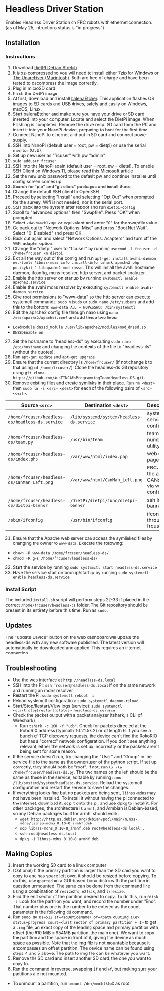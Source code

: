 # Headless Driver Station
Enables Headless Driver Station on FRC robots with ethernet connection. 
(as of May 25, Intructions status is "in progress")

##  Installation
### Instructions
1. Download [DietPI Debian Stretch](https://dietpi.com/downloads/images/DietPi_NanoPiNEO-ARMv7-Bookworm.img.xz)
2. It is xz-compressed so you will need to install either [7zip for Windows](https://www.7-zip.org/) or [The Unarchiver (Macintosh)](https://theunarchiver.com/). Both are free of charge and have been tested to decompress the image correctly.
3. Plug in microSD card
4. Flash the DietPi image
5. At first, download and install [balenaEtcher](https://www.balena.io/etcher/). This application flashes OS images to SD cards and USB drives, safely and easily on Windows, macOS, Linux.
6. Start balenaEtcher and make sure you have your drive or SD card inserted into your computer. Locate and select the DietPi image. When Flashing is completed, Remove the drive resp. SD card from the PC and insert it into your NanoPi device, preparing to boot for the first time.
7. Connect NanoPi to ethernet and put in SD card and connect power supply.
8. SSH into NanoPi (default user = root, pw = dietpi) or use the serial monitor (USB)
9. Set up new user as "frcuser" with pw "admin"
10. `sudo adduser frcuser`
11. SSH into the NanoPi again (default user = root, pw = dietpi). To enable SSH Client on Windows 11, please read this [Microsoft article](https://learn.microsoft.com/en-us/windows/terminal/tutorials/ssh)
12. Set the new unix password to the default pw and continue installer until config screen comes up.
13. Search for "pip" and "git client" packages and install those
14. Change the default SSH client to OpenSSH
15. Proceed by selecting "Install" and selecting "Opt Out" when prompted for the survey. Wifi is not needed, nor is the serial port.
16. SSH back into the system after reboot and run `dietpi-config`
17. Scroll to "advanced options" then "Swapfile". Press "OK" when prompted.
18. Select `/dev/mmcblk0p1` or equivalent and enter "0" for the swapfile value
19. Go back out to "Network Options: Misc" and press "Boot Net Wait". Select "0: Disabled" and press OK
20. Back out again and select "Network Options: Adapters" and turn off the WiFi adapter option.
21. Change the "dietpi" user to "frcuser" by running `usermod -l frcuser -d /home/frcuser -m dietpi`
22. Exit all the way out of the config and run `apt-get install avahi-daemon net-tools libnss-mdns info install-info tshark apache2 php policykit-1 libapache2-mod-dnssd`. This will install the avahi hostname daemon, ifconfig, mdns resolver, http server, and packet analyzer.
23. Enable the http server on startup by running `systemctl enable apache2.service`
24. Enable the avahi mdns resolver by executing `systemctl enable avahi-daemon.service`
25. Give root permissions to "www-data" so the http server can execute systemctl commands: `sudo visudo` or `sudo nano /etc/sudoers` and add this to the bottom: `www-data ALL = NOPASSWD: /bin/systemctl`
26. Edit the apache2 config file through nano using `nano /etc/apache2/apache2.conf` and add these two lines:
  * `LoadModule dnssd_module /usr/lib/apache2/modules/mod_dnssd.so`
  * `DNSSDEnable on`
27. Set the hostname to "headless-ds" by executing `sudo nano /etc/hostname` and changing the contents of the file to "headless-ds" (without the quotes).
28. Run `apt-get update` and `apt-get upgrade`
29. Ensure that the current directory is `/home/frcuser/` (if not change it to that using `cd /home/frcuser/`). Clone the headless-ds Git repository using `git clone https://github.com/AusTINCANsProgrammingTeam/Headless-DS.git`.
30. Remove existing files and create symlinks in their place. Run `rm <dest>` then `sudo ln -s <src> <dest>` for each of the following pairs of `<src>` `<dest>`:

  | Source `<src>` | Destination `<dest>` | Description |
  |----------------|----------------------|-------------|
  |`/home/frcuser/headless-ds/headless-ds.service` | `/lib/systemd/system/headless-ds.service` | systemctl service config |
  |`/home/frcuser/headless-ds/team.py` | `/usr/bin/team` | team number utility |
  |`/home/frcuser/headless-ds/index.php` | `/var/www/html/index.php` | web config page |
  |`/home/frcuser/headless-ds/CanMan_Left.png` | `/var/www/html/CanMan_Left.png` | FRC: 2158 the ausTIN CANs logo via web config |
  |`/home/frcuser/headless-ds/dietpi-banner` | `/DietPi/dietpi/func/dietpi-banner` | ssh login banner |
  |`/sbin/ifconfig` | `/usr/bin/ifconfig` | ifconfig through frcuser |
31. Ensure that the Apache web server can access the symlinked files by changing the owner to `www-data`. Execute the following:
  * `chown -R www-data /home/frcuser/headless-ds/`
  * `chmod -R g+s /home/frcuser/headless-ds/`
32. Start the service by running `sudo systemctl start headless-ds.service`
33. Have the service start on bootup/startup by running `sudo systemctl enable headless-ds.service`

### Install Script
The included `install.sh` script will perform steps 22-33 if placed in the correct `/home/frcuser/headless-ds` folder. The Git repository should be present in its entirety before this time. Run as `sudo`.

## Updates
The "Update Device" button on the web dashboard will update the headless-ds with any new software published. The latest version will automatically be downloaded and applied. This requires an internet connection.

## Troubleshooting
* Use the web interface at `http://headless-ds.local`
* SSH into the Pi: `ssh frcuser@headless-ds.local` if on the same network and running an mdns resolver.
* Restart the Pi: `sudo systemctl reboot -i`
* Reload systemctl configuration: `sudo systemctl daemon-reload`
* Start/Stop/Restart/View logs (service): `sudo systemctl <start|stop|restart|status> headless-ds.service`
* Check the packet output with a packet analyzer (tshark, a CLI of Wireshark)
  * Run `tshark -c 100 -Y "udp"`. Check for packets directed at the RoboRIO address (typically 10.21.58.2) or of length 6. If you see a bunch of TCP discovery requests, the device can't find the RoboRIO but has a "correct" network configuration. If you don't see anything relevant, either the network is set up incorrectly or the packets aren't being sent for some reason.
* If the service doesn't run, try changing the "User" and "Group" in the service file to the same as the owner/user of the python script. If set up correctly, they should both be "root". If not, run `ls -la /home/frcuser/headless-ds.py`. The two names on the left should be the same as those in the service, editable by running `nano /lib/systemd/system/headless-ds.service`. Reload the systemctl configuration and restart the service to save the changes.
* If everything looks fine but no packets are being sent, `libnss-mdns` may not have been installed. To install it without having the pi connected to the internet, download it, scp it onto the pi, and use dpkg to install it. For other packages, the architecture is `armhf`, and Armbian is Debian-based, so any Debian packages built for armhf should work.
  * `wget http://http.us.debian.org/debian/pool/main/n/nss-mdns/libnss-mdns_0.10-8_armhf.deb`
  * `scp libnss-mdns_0.10-8_armhf.deb root@headless-ds.local:.`
  * `ssh root@headless-ds.local`
  * `dpkg -i libnss-mdns_0.10-8_armhf.deb`

## Making Copies
1. Insert the working SD card to a linux computer
2. (Optional) If the primary partition is larger than the SD card you want to copy to and has space left over, it should be resized before copying. To do this, use `gparted` on a GUI-based Linux distro with the partition in question unmounted. The same can be done from the command line using a combination of `resize2fs`, `e2fsck`, and `lvresize`.
3. Find the end sector of the partition desired to copy. To do this, run `fdisk -l`. Look for the partition you want, and record the number under "End". That number plus one is the number to be entered as the count parameter in the following `dd` command.
4. Run `sudo dd bs=512 if=<sdDeviceName> of=<pathToOutImgFile> status=progress count=<last sector of primary partition + 1>` to get a `.img` file, an exact copy of the leading space and primary partition with offset (the 910 MiB = 954MB partition, the main one). We want to copy the partition and the space in front of it, giving the device as much space as possible. Note that the img file is not mountable because it encompasses an offset partition. The device name can be found using steps 4 and 5 above. The path to img file can be whatever you want.
5. Remove the SD card and insert another SD card, the one you want to copy to.
6. Run the command in reverse, swapping `if` and `of`, but making sure your partitions are not mounted.
  * To unmount a partition, run `umount /dev/mmcblk0pX` as root
